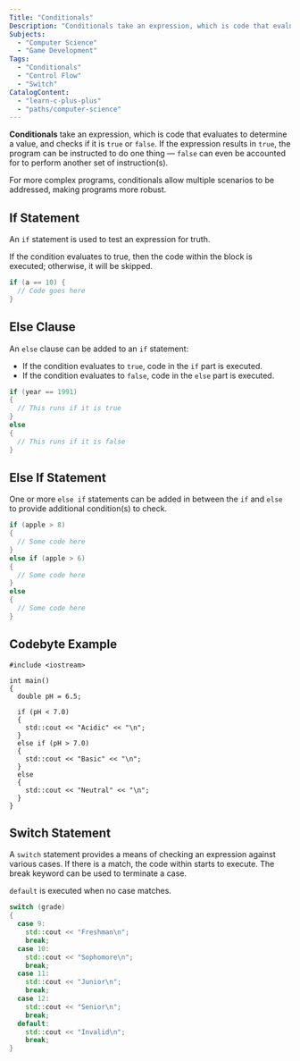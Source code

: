 ```yaml
---
Title: "Conditionals"
Description: "Conditionals take an expression, which is code that evaluates to determine a value, and checks if it is true or false. If it’s true, &mdash; `false` can even be accounted for to perform another set of instruction(s). AFor more complex programs, conditionals allow multiple scenarios to be addressed, making programs more robust."
Subjects:
  - "Computer Science"
  - "Game Development"
Tags:
  - "Conditionals"
  - "Control Flow"
  - "Switch"
CatalogContent:
  - "learn-c-plus-plus"
  - "paths/computer-science"
---
```


**Conditionals** take an expression, which is code that evaluates to determine a value, and checks if it is `true` or `false`. If the expression results in `true`, the program can be instructed to do one thing &mdash; `false` can even be accounted for to perform another set of instruction(s).

For more complex programs, conditionals allow multiple scenarios to be addressed, making programs more robust.

## If Statement

An `if` statement is used to test an expression for truth.

If the condition evaluates to true, then the code within the block is executed; otherwise, it will be skipped.

```cpp
if (a == 10) {
  // Code goes here
}
```

## Else Clause

An `else` clause can be added to an `if` statement:

- If the condition evaluates to `true`, code in the `if` part is executed.
- If the condition evaluates to `false`, code in the `else` part is executed.

```cpp
if (year == 1991)
{
  // This runs if it is true
}
else
{
  // This runs if it is false
}
```

## Else If Statement

One or more `else if` statements can be added in between the `if` and `else` to provide additional condition(s) to check.

```cpp
if (apple > 8)
{
  // Some code here
}
else if (apple > 6)
{
  // Some code here
}
else
{
  // Some code here
}
```

## Codebyte Example

```codebyte/cpp
#include <iostream>

int main()
{
  double pH = 6.5;

  if (pH < 7.0)
  {
    std::cout << "Acidic" << "\n";
  }
  else if (pH > 7.0)
  {
    std::cout << "Basic" << "\n";
  }
  else
  {
    std::cout << "Neutral" << "\n";
  }
}
```

## Switch Statement

A `switch` statement provides a means of checking an expression against various cases. If there is a match, the code within starts to execute. The break keyword can be used to terminate a case.

`default` is executed when no case matches.

```cpp
switch (grade)
{
  case 9:
    std::cout << "Freshman\n";
    break;
  case 10:
    std::cout << "Sophomore\n";
    break;
  case 11:
    std::cout << "Junior\n";
    break;
  case 12:
    std::cout << "Senior\n";
    break;
  default:
    std::cout << "Invalid\n";
    break;
}
```
